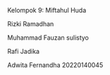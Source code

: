 Kelompok 9:
Miftahul Huda

Rizki Ramadhan

Muhammad Fauzan sulistyo

Rafi Jadika

Adwita Fernandha 20220140045
